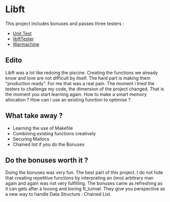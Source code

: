 # Libft

This project includes bonuses and passes three testers :

 - [Unit Test](https://github.com/alelievr/libft-unit-test)
 - [libftTester](https://github.com/Tripouille/libftTester)
 - [Warmachine](https://github.com/0x050f/libft-war-machine)


## Edito

Libft was a lot like redoing the piscine. Creating the functions we already know and love are not difficult by itself.
The hard part is making them "production ready". For me that was a real pain. 
The moment i tried the testers to challenge my code, the dimension of the project changed.
That is the moment you start learning again. How to make a smart memory allocation ? How can i use an existing function to optimise ?


## What take away ?

- Learning the use of Makefile
- Combining existing functions creatively
- Securing Mallocs
- Chained list if you do the Bonuses
  

## Do the bonuses worth it ?
Doing the bonuses was very fun. The best part of this project. 
I do not hide that creating repetitive functions by interprating an (imo) arbitrary man again and again was not very fulfilling.
The bonuses came as refreshing as it can gets after a looong and boring ft_tunnel.
They give you perspective as a new way to handle Data Structure : Chained List.
  

